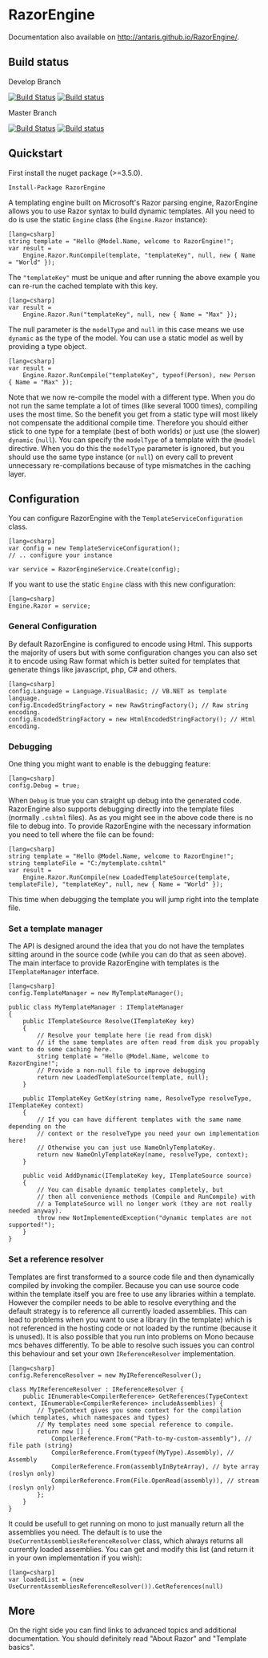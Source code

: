# RazorEngine

Documentation also available on http://antaris.github.io/RazorEngine/.

## Build status

Develop Branch

[![Build Status](https://travis-ci.org/Antaris/RazorEngine.svg?branch=develop)](https://travis-ci.org/Antaris/RazorEngine)
[![Build status](https://ci.appveyor.com/api/projects/status/39bi38wonhwolrgy?svg=true)](https://ci.appveyor.com/project/Antaris/razorengine)

Master Branch

[![Build Status](https://travis-ci.org/Antaris/RazorEngine.svg?branch=master)](https://travis-ci.org/Antaris/RazorEngine)
[![Build status](https://ci.appveyor.com/api/projects/status/39bi38wonhwolrgy/branch/master?svg=true)](https://ci.appveyor.com/project/Antaris/razorengine/branch/master)


## Quickstart

First install the nuget package (>=3.5.0).

	Install-Package RazorEngine

A templating engine built on Microsoft's Razor parsing engine, RazorEngine allows you to use Razor syntax to build dynamic templates.
All you need to do is use the static `Engine` class (the `Engine.Razor` instance):

	[lang=csharp]
    string template = "Hello @Model.Name, welcome to RazorEngine!";
    var result =
		Engine.Razor.RunCompile(template, "templateKey", null, new { Name = "World" });

The `"templateKey"` must be unique and after running the above example you can re-run the cached template with this key.

	[lang=csharp]
    var result =
		Engine.Razor.Run("templateKey", null, new { Name = "Max" });

The null parameter is the `modelType` and `null` in this case means we use `dynamic` as the type of the model.
You can use a static model as well by providing a type object.

	[lang=csharp]
    var result =
		Engine.Razor.RunCompile("templateKey", typeof(Person), new Person { Name = "Max" });

Note that we now re-compile the model with a different type. 
When you do not run the same template a lot of times (like several 1000 times), compiling uses the most time.
So the benefit you get from a static type will most likely not compensate the additional compile time.
Therefore you should either stick to one type for a template (best of both worlds) or just use (the slower) `dynamic` (`null`).
You can specify the `modelType` of a template with the `@model` directive. 
When you do this the `modelType` parameter is ignored, but you should use the same type instance (or `null`) 
on every call to prevent unnecessary re-compilations because of type mismatches in the caching layer.

## Configuration

You can configure RazorEngine with the `TemplateServiceConfiguration` class.

    [lang=csharp]
	var config = new TemplateServiceConfiguration();
	// .. configure your instance
	
	var service = RazorEngineService.Create(config);

If you want to use the static `Engine` class with this new configuration:

    [lang=csharp]
    Engine.Razor = service;


### General Configuration

By default RazorEngine is configured to encode using Html. 
This supports the majority of users but with some configuration changes you can also set it to encode using Raw format 
which is better suited for templates that generate things like javascript, php, C# and others.

    [lang=csharp]
	config.Language = Language.VisualBasic; // VB.NET as template language.
	config.EncodedStringFactory = new RawStringFactory(); // Raw string encoding.
	config.EncodedStringFactory = new HtmlEncodedStringFactory(); // Html encoding.

### Debugging

One thing you might want to enable is the debugging feature:

    [lang=csharp]
    config.Debug = true;

When `Debug` is true you can straight up debug into the generated code. 
RazorEngine also supports debugging directly into the template files (normally `.cshtml` files).
As as you might see in the above code there is no file to debug into.
To provide RazorEngine with the necessary information you need to tell where the file can be found:

	[lang=csharp]
    string template = "Hello @Model.Name, welcome to RazorEngine!";
	string templateFile = "C:/mytemplate.cshtml"
    var result =
		Engine.Razor.RunCompile(new LoadedTemplateSource(template, templateFile), "templateKey", null, new { Name = "World" });

This time when debugging the template you will jump right into the template file.

### Set a template manager
	
The API is designed around the idea that you do not have the templates sitting around in the source code (while you can do that as seen above).
The main interface to provide RazorEngine with templates is the `ITemplateManager` interface.

    [lang=csharp]
	config.TemplateManager = new MyTemplateManager(); 

    public class MyTemplateManager : ITemplateManager
    {
        public ITemplateSource Resolve(ITemplateKey key)
        {
            // Resolve your template here (ie read from disk)
			// if the same templates are often read from disk you propably want to do some caching here.
            string template = "Hello @Model.Name, welcome to RazorEngine!";
            // Provide a non-null file to improve debugging
            return new LoadedTemplateSource(template, null);
        }

        public ITemplateKey GetKey(string name, ResolveType resolveType, ITemplateKey context)
        {
            // If you can have different templates with the same name depending on the 
            // context or the resolveType you need your own implementation here!
            // Otherwise you can just use NameOnlyTemplateKey.
            return new NameOnlyTemplateKey(name, resolveType, context);
        }

        public void AddDynamic(ITemplateKey key, ITemplateSource source)
        {
            // You can disable dynamic templates completely, but 
            // then all convenience methods (Compile and RunCompile) with
            // a TemplateSource will no longer work (they are not really needed anyway).
            throw new NotImplementedException("dynamic templates are not supported!");
        }
    }


### Set a reference resolver 

Templates are first transformed to a source code file and then dynamically compiled by invoking the compiler.
Because you can use source code within the template itself you are free to use any libraries within a template.
However the compiler needs to be able to resolve everything and the default strategy is to reference all currently loaded assemblies.
This can lead to problems when you want to use a library (in the template) which is not referenced in the 
hosting code or not loaded by the runtime (because it is unused).
It is also possible that you run into problems on Mono because mcs behaves differently.
To be able to resolve such issues you can control this behaviour and set your own `IReferenceResolver` implementation.

    [lang=csharp]
	config.ReferenceResolver = new MyIReferenceResolver();

	class MyIReferenceResolver : IReferenceResolver {
	    public IEnumerable<CompilerReference> GetReferences(TypeContext context, IEnumerable<CompilerReference> includeAssemblies) {
			// TypeContext gives you some context for the compilation (which templates, which namespaces and types)
			// My templates need some special reference to compile.
			return new [] { 
				CompilerReference.From("Path-to-my-custom-assembly"), // file path (string)
				CompilerReference.From(typeof(MyType).Assembly), // Assembly
				CompilerReference.From(assemblyInByteArray), // byte array (roslyn only)
				CompilerReference.From(File.OpenRead(assembly)), // stream (roslyn only)
			};
		}
	}

It could be usefull to get running on mono to just manually return all the assemblies you need.
The default is to use the `UseCurrentAssembliesReferenceResolver` class, which always returns all currently loaded assemblies.
You can get and modify this list (and return it in your own implementation if you wish):

    [lang=csharp]
	var loadedList = (new UseCurrentAssembliesReferenceResolver()).GetReferences(null)

## More

On the right side you can find links to advanced topics and additional documentation.
You should definitely read "About Razor" and "Template basics".

